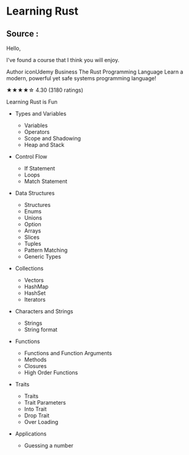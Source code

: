 # Learning Rust

## Source :
Hello,

I've found a course that I think you will enjoy.

Author iconUdemy Business
The Rust Programming Language
Learn a modern, powerful yet safe systems programming language!

★★★★☆ 4.30 (3180 ratings)

Learning Rust is Fun

* Types and Variables
  * Variables
  * Operators
  * Scope and Shadowing
  * Heap and Stack

* Control Flow
  * If Statement
  * Loops
  * Match Statement

* Data Structures
  * Structures
  * Enums
  * Unions
  * Option<V>
  * Arrays
  * Slices
  * Tuples
  * Pattern Matching
  * Generic Types

* Collections
  * Vectors
  * HashMap
  * HashSet
  * Iterators

* Characters and Strings
  * Strings
  * String format


* Functions
  * Functions and Function Arguments
  * Methods
  * Closures
  * High Order Functions


* Traits
  * Traits
  * Trait Parameters
  * Into Trait
  * Drop Trait
  * Over Loading

* Applications
  * Guessing a number
